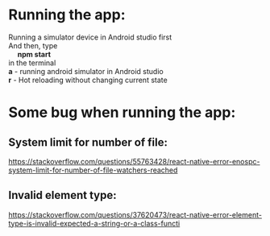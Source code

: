 # Running the app:
   Running a simulator device in Android studio first <br />
   And then, type <br />
   &emsp; **npm start** <br />
   in the terminal <br />
   **a** - running android simulator in Android studio <br />
   **r** - Hot reloading without changing current state <br />


# Some bug when running the app:
## System limit for number of file:
   https://stackoverflow.com/questions/55763428/react-native-error-enospc-system-limit-for-number-of-file-watchers-reached

## Invalid element type:
   https://stackoverflow.com/questions/37620473/react-native-error-element-type-is-invalid-expected-a-string-or-a-class-functi